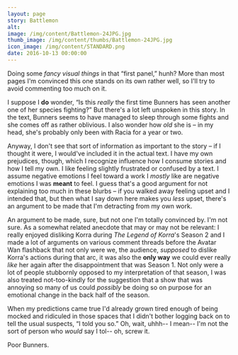 ```yaml
---
layout: page
story: Battlemon
alt:
image: /img/content/Battlemon-24JPG.jpg
thumb_image: /img/content/thumbs/Battlemon-24JPG.jpg
icon_image: /img/content/STANDARD.png
date: 2016-10-13 00:00:00
---
```


Doing some <em>fancy visual things</em> in that “first panel,” hunh? More than most pages I'm convinced this one stands on its own rather well, so I'll try to avoid commenting too much on it.

I suppose I <b>do</b> wonder, “Is this <em>really</em> the first time Bunners has seen another one of her species fighting?” But there's a lot left unspoken in this story. In the text, Bunners seems to have managed to sleep through some fights and she comes off as rather oblivious. I also wonder how <em>old</em> she is – in my head, she's probably only been with Racia for a year or two.

Anyway, I don't see that sort of information as important to the story – if I thought it were, I would've included it in the actual text. I have my own prejudices, though, which I recognize influence how I consume stories and how I tell my own. I like feeling slightly frustrated or confused by a text. I assume negative emotions I feel toward a work I <em>mostly</em> like are negative emotions I was <b>meant</b> to feel. I guess that's a good argument for not explaining too much in these blurbs – if you walked away feeling upset and I intended that, but then what I say down here makes you <em>less</em> upset, there's an argument to be made that I'm detracting from my own work.

An argument to be made, sure, but not one I'm totally convinced by. I'm not sure. As a somewhat related anecdote that may or may not be relevant: I really enjoyed disliking Korra during <em>The Legend of Korra</em>'s Season 2 and I made a lot of arguments on various comment threads before the Avatar Wan flashback that not only were we, the audience, <em>supposed</em> to dislike Korra's actions during that arc, it was also the <b>only way</b> we could ever really <em>like</em> her again after the disappointment that was Season 1. Not only were a lot of people stubbornly opposed to my interpretation of that season, I was also treated not-too-kindly for the suggestion that a show that was annoying so many of us could <em>possibly</em> be doing so on purpose for an emotional change in the back half of the season.

When my predictions came true I'd already grown tired enough of being mocked and ridiculed in those spaces that I didn't bother logging back on to tell the usual suspects, “I told you so.” Oh, wait, uhhh-- I mean-- I'm not the sort of person who <em>would</em> say I tol-- oh, screw it.

Poor Bunners.
